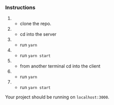 ### Instructions

1. - clone the repo.
2. - cd into the server
3. - run `yarn`
4. - run `yarn start`
5. - from another terminal cd into the client
6. - run `yarn`
7. - run `yarn start`

Your project should be running on `localhost:3000`.
